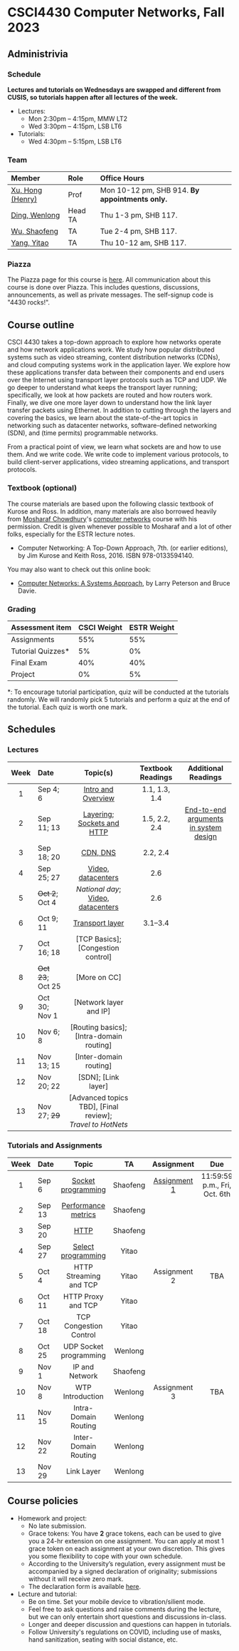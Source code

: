 # CSCI4430 Computer Networks, Fall 2023

## Administrivia

### Schedule
**Lectures and tutorials on Wednesdays are swapped and different from CUSIS, so tutorials happen after all lectures of the week.**
- Lectures: 
  * Mon 2:30pm – 4:15pm, MMW LT2
  * Wed 3:30pm – 4:15pm, LSB LT6
- Tutorials:
  * Wed 4:30pm – 5:15pm, LSB LT6

### Team
| Member | Role | Office Hours |
| :---------------- | :--- | :----------- |
| [Xu, Hong (Henry)](https://henryhxu.github.io/) | Prof | Mon 10-12 pm, SHB 914. **By appointments only.** |
| [Ding, Wenlong](mailto:wlding@link.cuhk.edu.hk) | Head TA | Thu 1-3 pm, SHB 117. |
| [Wu, Shaofeng](mailto:sfwu22@cse.cuhk.edu.hk) | TA |  Tue 2-4 pm, SHB 117. |
| [Yang, Yitao](mailto:ytyang@cse.cuhk.edu.hk) | TA | Thu 10-12 am, SHB 117. |

### Piazza
The Piazza page for this course is [here](https://piazza.com/cuhk.edu.hk/fall2023/csci4430estr4120).
All communication about this course is done over Piazza. This includes questions, discussions, announcements, as well as private messages. 
The self-signup code is "4430 rocks!".

## Course outline
CSCI 4430 takes a top-down approach to explore how networks operate and how network applications work. We study how popular distributed systems such as video streaming, content distribution networks (CDNs), and cloud computing systems work in the application layer. We explore how these applications transfer data between their components and end users over the Internet using transport layer protocols such as TCP and UDP. We go deeper to understand what keeps the transport layer running; specifically, we look at how packets are routed and how routers work. Finally, we dive one more layer down to understand how the link layer transfer packets using Ethernet. In addition to cutting through the layers and covering the basics, we learn about the state-of-the-art topics in networking such as datacenter networks, software-defined networking (SDN), and (time permits) programmable networks.

From a practical point of view, we learn what sockets are and how to use them. And we write code. We write code to implement various protocols, to build client-server applications, video streaming applications, and transport protocols.

### Textbook (optional)
The course materials are based upon the following classic textbook of Kurose and Ross. In addition, many materials are also borrowed heavily from [Mosharaf Chowdhury](http://www.mosharaf.com/)'s [computer networks](https://github.com/mosharaf/eecs489) course with his permission. Credit is given whenever possible to Mosharaf and a lot of other folks, especially for the ESTR lecture notes.
- Computer Networking: A Top-Down Approach, 7th. (or earlier editions), by Jim Kurose and Keith Ross, 2016. ISBN 978-0133594140.

You may also want to check out this online book:
- [Computer Networks: A Systems Approach](https://book.systemsapproach.org/index.html), by Larry Peterson and Bruce Davie.

### Grading
| Assessment item | CSCI Weight | ESTR Weight
| :---------------- | :--- | :--- | 
| Assignments | 55% | 55%
| Tutorial Quizzes* | 5% | 0%
| Final Exam | 40% | 40%
| Project | 0% | 5%

\*: To encourage tutorial participation, quiz will be conducted at the tutorials randomly. We will randomly pick 5 tutorials and perform a quiz at the end of the tutorial. Each quiz is worth one mark.

## Schedules
<!--  Click on the topic to access the slides, and on the date to view the recording. -->

### Lectures
| Week | Date | Topic(s) |  Textbook Readings  | Additional Readings
| :---: |:----------- | :-----------------: |  :------------: | :------------: |
|1| Sep 4; 6 | [Intro and Overview](lec/lec1.pptx) |  1.1, 1.3, 1.4 |
|2| Sep 11; 13 | [Layering](lec/lec2.pptx); <br>[Sockets and HTTP](lec/lec3.pptx) | 1.5, 2.2, 2.4 | [End-to-end arguments <br>in system design](https://web.mit.edu/Saltzer/www/publications/endtoend/endtoend.pdf)
|3| Sep 18; 20 | [CDN, DNS](lec/lec4.pptx) | 2.2, 2.4
|4| Sep 25; 27 | [Video, datacenters](lec/lec5.pptx) |  2.6
|5| ~~Oct 2~~; Oct 4 | *National day*; [Video, datacenters](lec/lec5.pptx) | 2.6
|6| Oct 9; 11 | [Transport layer](lec/lec6.pptx) | 3.1–3.4
|7| Oct 16; 18 | [TCP Basics]; [Congestion control]
|8| ~~Oct 23~~; Oct 25 | [More on CC]
|9| Oct 30; Nov 1 | [Network layer and IP]
|10| Nov 6; 8 | [Routing basics]; [Intra-domain routing]
|11| Nov 13; 15 | [Inter-domain routing]
|12| Nov 20; 22 | [SDN]; [Link layer]
|13| Nov 27; ~~29~~ | [Advanced topics TBD], [Final review]; <br>*Travel to HotNets*

### Tutorials and Assignments
<!--  ~~11:59:59 p.m., Sat, Jan 29th~~ 18:00:00 p.m., Mon, Jan 31st -->
<!-- assignment-1 -->
<!-- []() -->
| Week | Date | Topic | TA | Assignment | Due |
| :---: | :------------------ | :-----: | :-------------: | :-----: | :-------------: |
| 1 | Sep 6  | [Socket programming](tutorial/T01/) | Shaofeng | [Assignment 1](assignment/assignment-1) | 11:59:59 p.m., Fri, Oct. 6th |
| 2 | Sep 13 |[Performance metrics](tutorial/T02/) | Shaofeng|||
| 3 | Sep 20 | [HTTP](tutorial/T03/) | Shaofeng|||
| 4 | Sep 27 | [Select programming](tutorial/T04/) | Yitao |||
| 5 | Oct 4  | HTTP Streaming and TCP | Yitao | Assignment 2| TBA |
| 6 | Oct 11 | HTTP Proxy and TCP | Yitao |||
| 7 | Oct 18 | TCP Congestion Control | Yitao |||
| 8 | Oct 25 |  UDP Socket programming | Wenlong |||
| 9 | Nov 1 | IP and Network | Shaofeng |||
| 10 | Nov 8 | WTP Introduction | Wenlong | Assignment 3 | TBA |
| 11 | Nov 15 | Intra-Domain Routing | Wenlong |||
| 12 | Nov 22 | Inter-Domain Routing | Wenlong |||
| 13 | Nov 29 | Link Layer | Wenlong |||


## Course policies
- Homework and project: 
  * No late submission.
  * Grace tokens: You have **2** grace tokens, each can be used to give you a 24-hr extension on one assignment. You can apply at most 1 grace token on each assignment at your own discretion. This gives you some flexibility to cope with your own schedule.
  * According to the University’s regulation, every assignment must be accompanied by a signed declaration of originality; submissions without it will receive zero mark.
  * The declaration form is available [here](https://www.cuhk.edu.hk/policy/academichonesty/Eng_htm_files_(2013-14)/declaration_en.doc).
- Lecture and tutorial:
  * Be on time. Set your mobile device to vibration/silient mode.
  * Feel free to ask questions and raise comments during the lecture, but we can only entertain short questions and discussions in-class.
  * Longer and deeper discussion and questions can happen in tutorials.
  * Follow University's regulations on COVID, including use of masks, hand sanitization, seating with social distance, etc.
